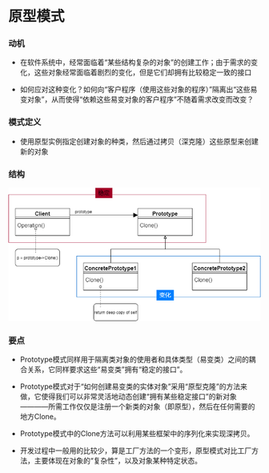 # 原型模式

### 动机
* 在软件系统中，经常面临着“某些结构复杂的对象”的创建工作；由于需求的变化，这些对象经常面临着剧烈的变化，但是它们却拥有比较稳定一致的接口

* 如何应对这种变化？如何向“客户程序（使用这些对象的程序）”隔离出“这些易变对象”，从而使得“依赖这些易变对象的客户程序”不随着需求改变而改变？

### 模式定义
* 使用原型实例指定创建对象的种类，然后通过拷贝（深克隆）这些原型来创建新的对象

### 结构
![strategy structre](./structure.png)

### 要点
* Prototype模式同样用于隔离类对象的使用者和具体类型（易变类）之间的耦合关系，它同样要求这些“易变类”拥有“稳定的接口”。

* Prototype模式对于“如何创建易变类的实体对象”采用“原型克隆”的方法来做，它使得我们可以非常灵活地动态创建“拥有某些稳定接口”的新对象————所需工作仅仅是注册一个新类的对象（即原型），然后在任何需要的地方Clone。

* Prototype模式中的Clone方法可以利用某些框架中的序列化来实现深拷贝。

* 开发过程中一般用的比较少，算是工厂方法的一个变形，原型模式对比工厂方法，主要体现在对象的“复杂性”，以及对象某种特定状态。